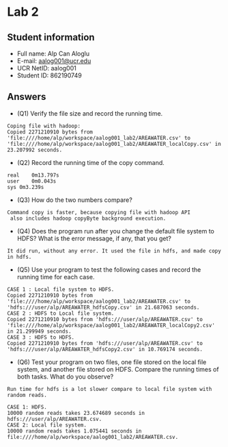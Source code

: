 # Lab 2

## Student information
* Full name: Alp Can Aloglu
* E-mail: aalog001@ucr.edu
* UCR NetID: aalog001
* Student ID: 862190749

## Answers

* (Q1) Verify the file size and record the running time.

```text
Coping file with hadoop:
Copied 2271210910 bytes from 'file:////home/alp/workspace/aalog001_lab2/AREAWATER.csv' to 'file:////home/alp/workspace/aalog001_lab2/AREAWATER_localCopy.csv' in 23.207992 seconds.
```

* (Q2) Record the running time of the copy command.

```text
real	0m13.797s
user	0m0.043s
sys	0m3.239s
```

* (Q3)  How do the two numbers compare?

```text
Command copy is faster, because copying file with hadoop API
 also includes hadoop copyByte background execution.
```
* (Q4) Does the program run after you change the default file system to HDFS? What is the error message, if any, that you get?

```text
It did run, without any error. It used the file in hdfs, and made copy in hdfs.
```

* (Q5) Use your program to test the following cases and record the running time for each case.

```text
CASE 1 : Local file system to HDFS.
Copied 2271210910 bytes from 'file:////home/alp/workspace/aalog001_lab2/AREAWATER.csv' to 'hdfs:///user/alp/AREAWATER_hdfsCopy.csv' in 21.687063 seconds.
CASE 2 : HDFS to Local file system.
Copied 2271210910 bytes from 'hdfs:///user/alp/AREAWATER.csv' to 'file:////home/alp/workspace/aalog001_lab2/AREAWATER_localCopy2.csv' in 21.299949 seconds.
CASE 3 : HDFS to HDFS.
Copied 2271210910 bytes from 'hdfs:///user/alp/AREAWATER.csv' to 'hdfs:///user/alp/AREAWATER_hdfsCopy2.csv' in 10.769174 seconds.

```
* (Q6) Test your program on two files, one file stored on the local file system, and another file stored on HDFS. Compare the running times of both tasks. What do you observe?

```text
Run time for hdfs is a lot slower compare to local file system with random reads.

CASE 1: HDFS.
10000 random reads takes 23.674689 seconds in hdfs:///user/alp/AREAWATER.csv.
CASE 2: Local file system.
10000 random reads takes 1.075441 seconds in file:////home/alp/workspace/aalog001_lab2/AREAWATER.csv.
```